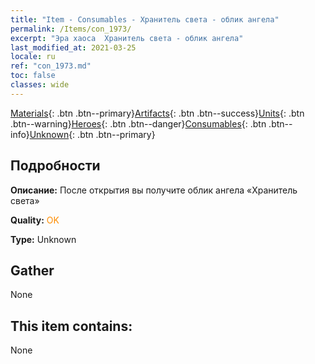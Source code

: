 ```yaml
---
title: "Item - Consumables - Хранитель света - облик ангела"
permalink: /Items/con_1973/
excerpt: "Эра хаоса  Хранитель света - облик ангела"
last_modified_at: 2021-03-25
locale: ru
ref: "con_1973.md"
toc: false
classes: wide
---
```

 [Materials](/ru/Items/){: .btn .btn--primary}[Artifacts](/ru/Items/Artifacts/){: .btn .btn--success}[Units](/ru/Items/Units/){: .btn .btn--warning}[Heroes](/ru/Items/Heroes/){: .btn .btn--danger}[Consumables](/ru/Items/Consumables/){: .btn .btn--info}[Unknown](/ru/Items/Unknown/){: .btn .btn--primary}

## Подробности
 **Описание:** После открытия вы получите облик ангела «Хранитель света»

 **Quality:** <span style="color: #FF8C00">OK</span>

 **Type:** Unknown

## Gather

  None

## This item contains:

  None

